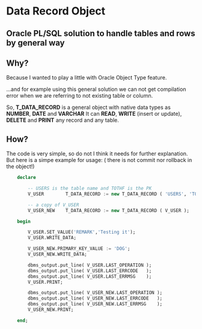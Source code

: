 
# Data Record Object

## Oracle PL/SQL solution to handle tables and rows by general way

## Why?

Because I wanted to play a little with Oracle Object Type feature.

...and for example using this general solution we can not get compilation error when we are referring to not existing table or column.

So, **T_DATA_RECORD** is a general object with native data types as **NUMBER**, **DATE** and **VARCHAR**
It can **READ**, **WRITE** (insert or update), **DELETE** and **PRINT** any record and any table.


## How?

The code is very simple, so do not I think it needs for further explanation.
But here is a simpe example for usage: ( there is not commit nor rollback in the object!)
```sql
    declare

        -- USERS is the table name and TOTHF is the PK
        V_USER        T_DATA_RECORD := new T_DATA_RECORD ( 'USERS', 'TOTHF' );   

        -- a copy of V_USER
        V_USER_NEW    T_DATA_RECORD := new T_DATA_RECORD ( V_USER );  

    begin

        V_USER.SET_VALUE('REMARK','Testing it');
        V_USER.WRITE_DATA;

        V_USER_NEW.PRIMARY_KEY_VALUE := 'DOG';
        V_USER_NEW.WRITE_DATA;

        dbms_output.put_line( V_USER.LAST_OPERATION );
        dbms_output.put_line( V_USER.LAST_ERRCODE   );
        dbms_output.put_line( V_USER.LAST_ERRMSG    );
        V_USER.PRINT;

        dbms_output.put_line( V_USER_NEW.LAST_OPERATION );
        dbms_output.put_line( V_USER_NEW.LAST_ERRCODE   );
        dbms_output.put_line( V_USER_NEW.LAST_ERRMSG    );
        V_USER_NEW.PRINT;

    end;
```
